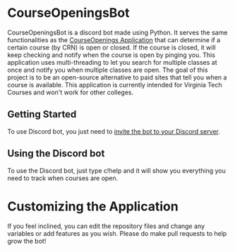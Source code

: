 # CourseOpeningsBot
CourseOpeningsBot is a discord bot made using Python. It serves the same functionalities as the [CourseOpenings Application](https://github.com/TheNitG/CourseOpenings) that can determine if a certain course (by CRN) is open or closed. If the course is closed, it will keep checking and notify when the course is open by pinging you. This application uses multi-threading to let you search for multiple classes at once and notify you when multiple classes are open. The goal of this project is to be an open-source alternative to paid sites that tell you when a course is available. This application is currently intended for Virginia Tech Courses and won't work for other colleges.
## Getting Started
To use Discord bot, you just need to [invite the bot to your Discord server](https://discord.com/api/oauth2/authorize?client_id=805551570342117417&permissions=355392&scope=bot).
## Using the Discord bot
To use the Discord bot, just type c!help and it will show you everything you need to track when courses are open.
# Customizing the Application
If you feel inclined, you can edit the repository files and change any variables or add features as you wish. Please do make pull requests to help grow the bot!
